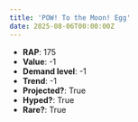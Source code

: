 ```yaml
---
title: 'POW! To the Moon! Egg'
date: 2025-08-06T00:00:00Z
---
```

- **RAP**: 175
- **Value**: -1
- **Demand level**: -1
- **Trend**: -1
- **Projected?**: True
- **Hyped?**: True
- **Rare?**: True
